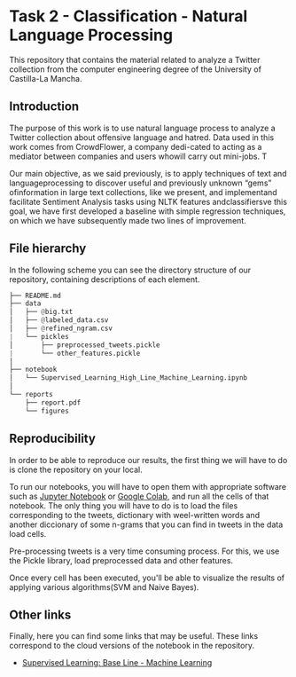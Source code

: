 # Task 2  - Classification - Natural Language Processing

This repository that contains the material related to analyze a Twitter collection from the computer engineering degree of the University of Castilla-La Mancha.


## Introduction

The purpose of this work is to use natural language process to analyze a Twitter collection about offensive language and hatred. Data used in this work comes from CrowdFlower, a company dedi-cated to acting as a mediator between companies and users whowill carry out mini-jobs. T

Our main objective, as we said previously, is to apply techniques of text and languageprocessing to discover useful and previously unknown “gems” ofinformation in large text collections, like we present, and implementand facilitate Sentiment Analysis tasks using NLTK features andclassifiersve this goal, we have first developed a baseline with simple regression techniques, on which we have subsequently made two lines of improvement.


## File hierarchy

In the following scheme you can see the directory structure of our repository, containing descriptions of each element.

```python
├── README.md                                                                     <- The top-level README for users using this project.
├── data
│   ├── @big.txt                                                            <- Data related to the features of the training dataset.
│   ├── @labeled_data.csv                                                   <- Data related to the labels of the training dataset.
│   ├── @refined_ngram.csv                                                  <- Data related to the features of the test dataset.
|   └── pickles
│       ├── preprocessed_tweets.pickle                                     <- Data related to the tweets after preprocessing.
|       └── other_features.pickle                                          <- Data related to other features that have been calculating during preprocessing.
│
├── notebook
│   └── Supervised_Learning_High_Line_Machine_Learning.ipynb                      <- High line containing the model that gives us the best results.
│
└── reports      
    ├── report.pdf                                                                <- Report describing the process and techniques used.
    └── figures                                                                   <- Folder containing images of all the graphics generated in the notebooks.


```

## Reproducibility

In order to be able to reproduce our results, the first thing we will have to do is clone the repository on your local.  

To run our notebooks, you will have to open them with appropriate software such as [Jupyter Notebook](https://jupyter.org/) or [Google Colab](https://colab.research.google.com/), and run all the cells of that notebook. The only thing you will have to do is to load the files corresponding to the tweets, dictionary with weel-written words and another diccionary of some n-grams that you can find in tweets in the data load cells. 

Pre-processing tweets is a very time consuming process. For this, we use the Pickle library, load preprocessed data and other features.

Once every cell has been executed, you'll be able to visualize the results of applying various algorithms(SVM and Naive Bayes).

## Other links

Finally, here you can find some links that may be useful. These links correspond to the cloud versions of the notebook in the repository.

* [Supervised Learning: Base Line - Machine Learning](https://colab.research.google.com/drive/1Djc_IIkVi0dvFdNQN1xlL8-KEi9JStIf?usp=sharing)
